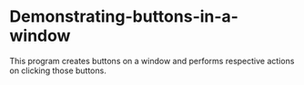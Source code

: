 # Demonstrating-buttons-in-a-window
This program creates buttons on a window and performs respective actions on clicking those buttons.
